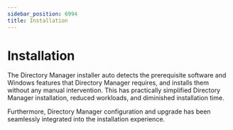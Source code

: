 ```yaml
---
sidebar_position: 6994
title: Installation
---
```


# Installation

The Directory Manager installer auto detects the prerequisite software and Windows features that Directory Manager requires, and installs them without any manual intervention. This has practically simplified Directory Manager installation, reduced workloads, and diminished installation time.

Furthermore, Directory Manager configuration and upgrade has been seamlessly integrated into the installation experience.